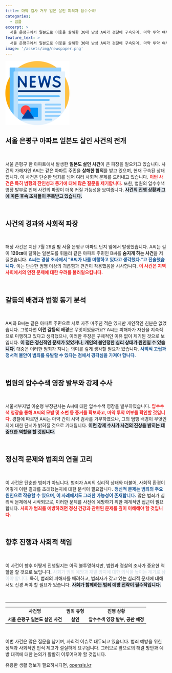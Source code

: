 ```yaml
---
title: 마약 검사 거부 일본 살인 피의자 압수수색!
categories:
  - 법률
excerpt: >
  서울 은평구에서 일본도로 이웃을 살해한 30대 남성 A씨가 검찰에 구속되며, 마약 투약 여부를 확인하기 위한 압수수색이 시작됐다. 충격적인 범행 이유와 영장 발부 과정은 무엇일까?
feature_text: >
  서울 은평구에서 일본도로 이웃을 살해한 30대 남성 A씨가 검찰에 구속되며, 마약 투약 여부를 확인하기 위한 압수수색이 시작됐다. 충격적인 범행 이유와 영장 발부 과정은 무엇일까?
image: '/assets/img/newspaper.png'
---
```


<p><img src="/assets/img/newspaper.png" alt="kimp 속보" /></p>

<h2 data-ke-size="size26">서울 은평구 아파트 일본도 살인 사건의 전개</h2>

<p data-ke-size="size16">&nbsp;</p>

<p>서울 은평구 한 아파트에서 발생한 <strong>일본도 살인 사건</strong>이 큰 파장을 일으키고 있습니다. 사건의 가해자인 A씨는 같은 아파트 주민을 <strong>살해한 혐의</strong>를 받고 있으며, 현재 구속된 상태입니다. 이 사건은 단순한 범죄를 넘어 여러 사회적 문제를 드러내고 있습니다. <b><span style="color: #ee2323;">이번 사건은 특히 범행의 잔인성과 동기에 대해 많은 질문을 제기합니다.</span></b> 또한, 법원의 압수수색 영장 발부로 인해 사건의 파장이 더욱 커질 가능성을 보여줍니다. <b><span style="background-color: #21538527;">사건의 진행 상황과 그에 따른 후속 조치들이 주목받고 있습니다.</span></b></p>

<p data-ke-size="size16">&nbsp;</p>

<h2 data-ke-size="size26">사건의 경과와 사회적 파장</h2>

<p data-ke-size="size16">&nbsp;</p>

<p>해당 사건은 지난 7월 29일 밤 서울 은평구 아파트 단지 앞에서 발생했습니다. A씨는 길이 <strong>120㎝</strong>에 달하는 일본도를 휘둘러 같은 아파트 주민인 B씨를 <strong>숨지게 하는 사건</strong>을 저질렀습니다. <b><span style="color: #1a5490;">A씨는 경찰 조사에서 "B씨가 나를 미행하고 있다고 생각했다."고 진술했습니다.</span></b> 이는 단순한 범행 이상의 괴롭힘과 편견이 작용했음을 시사합니다. <b><span style="color: #ee2323;">이 사건은 지역 사회에서의 안전 문제에 대한 우려를 불러일으킵니다.</span></b> </p>

<p data-ke-size="size16">&nbsp;</p>

<h2 data-ke-size="size26">갈등의 배경과 범행 동기 분석</h2>

<p data-ke-size="size16">&nbsp;</p>

<p>A씨와 B씨는 같은 아파트 주민으로 서로 자주 마주친 적은 있지만 개인적인 친분은 없었습니다. 그렇다면 <strong>이런 갈등의 배경</strong>은 무엇이었을까요? A씨는 피해자가 자신을 지속적으로 미행하고 있다고 생각했으나, 이러한 주장은 구체적인 이유 없이 제기된 것으로 보입니다. <b><span style="background-color: #21538527;">이 점은 정신적인 문제가 있었거나, 개인의 불안정한 심리 상태가 원인일 수 있습니다.</span></b> 대중은 이러한 범죄가 지니는 의미를 깊게 생각할 필요가 있습니다. <b><span style="color: #1a5490;">사회적 고립과 정서적 불안이 범죄를 유발할 수 있다는 점에서 경각심을 가져야 합니다.</span></b></p>

<p data-ke-size="size16">&nbsp;</p>

<h2 data-ke-size="size26">법원의 압수수색 영장 발부와 강제 수사</h2>

<p data-ke-size="size16">&nbsp;</p>

<p>서울서부지법 이순형 부장판사는 A씨에 대한 압수수색 영장을 발부하였습니다. <b><span style="color: #ee2323;">압수수색 영장을 통해 A씨의 모발 및 소변 등 증거를 확보하고, 마약 투약 여부를 확인할 것입니다.</span></b> 경찰에 따르면 A씨는 마약 간이 시약 검사를 거부하였으나, 그의 범행 배경이 무엇인지에 대한 단서가 밝혀질 것으로 기대됩니다. <b><span style="background-color: #21538527;">이런 강제 수사가 사건의 진상을 밝히는 데 중요한 역할을 할 것입니다.</span></b></p>

<p data-ke-size="size16">&nbsp;</p>

<h2 data-ke-size="size26">정신적 문제와 범죄의 연결 고리</h2>

<p data-ke-size="size16">&nbsp;</p>

<p>이 사건은 단순한 범죄가 아닙니다. 범죄자 A씨의 심리적 상태와 더불어, 사회적 환경이 어떻게 이런 결과를 초래했는지에 대한 분석이 필요합니다. <b><span style="color: #1a5490;">정신적 문제는 범죄의 주요 원인으로 작용할 수 있으며, 이 사례에서도 그러한 가능성이 존재합니다.</span></b> 많은 범죄가 심리적 문제에서 시작되므로, 이러한 문제를 사전에 예방하기 위한 체계적인 접근이 필요합니다. <b><span style="color: #ee2323;">사회가 범죄를 예방하려면 정신 건강과 관련된 문제를 깊이 이해해야 할 것입니다.</span></b></p>

<p data-ke-size="size16">&nbsp;</p>

<h2 data-ke-size="size26">향후 진행과 사회적 책임</h2>

<p data-ke-size="size16">&nbsp;</p>

<p>이 사건이 향후 어떻게 진행될지는 아직 불투명하지만, 법원과 경찰의 조사가 중요한 역할을 할 것으로 보입니다. <b><span style="color: #21538527;">사회가 범죄 예방과 재발 방지에 대한 의식을 높이는 계기로 삼아야 합니다.</span></b> 특히, 범죄의 피해자를 배려하고, 범죄자가 갖고 있는 심리적 문제에 대해서도 신경 써야 할 필요가 있습니다. <b><span style="background-color: #21538527;">사회가 함께하는 범죄 예방 전략이 필수적입니다.</span></b></p>

<p data-ke-size="size16">&nbsp;</p>

<hr />

<table style="width: 100%; border-collapse: collapse;">
    <tr>
        <td style="text-align: center; height: 17px;"><b>사건명</b></td>
        <td style="text-align: center; height: 17px;"><b>범죄 유형</b></td>
        <td style="text-align: center; height: 17px;"><b>진행 상황</b></td>
    </tr>
    <tr>
        <td style="text-align: center; height: 17px;"><b>서울 은평구 일본도 살인 사건</b></td>
        <td style="text-align: center; height: 17px;"><b>살인</b></td>
        <td style="text-align: center; height: 17px;"><b>압수수색 영장 발부, 공판 예정</b></td>
    </tr>
</table>

<p data-ke-size="size16">&nbsp;</p>

<p>이번 사건은 많은 질문을 남기며, 사회적 이슈로 대두되고 있습니다. 범죄 예방을 위한 정책과 사회적인 인식 제고가 절실하게 요구됩니다. 그러므로 앞으로의 해결 방안과 예방 대책에 대한 논의가 활발히 이루어져야 할 것입니다.</p>
유용한 생활 정보가 필요하시다면, <a href="https://opensis.kr" rel="dofollow">opensis.kr</a>


